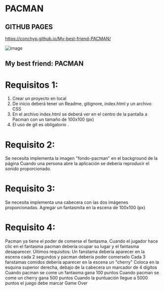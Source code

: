 # PACMAN   

## GITHUB PAGES 

https://conchyp.github.io/My-best-friend-PACMAN/

![image](https://github.com/ConchyP/My-best-friend-PACMAN/assets/169025186/b339f21b-9f62-4924-845b-669d87e7917e)








## My best friend: PACMAN

# Requisitos 1:
1. Crear un proyecto en local
2. De inicio deberá tener un Readme, gitignore, index.html y un archivo CSS
3. En el archivo index.html se deberá ver en el centro de la pantalla a Pacman con un tamaño de 100x100 (px)
4. El uso de git es obligatorio .

# Requisito 2:
Se necesita implementa la imagen "fondo-pacman" en el background de la página
Cuando una persona abre la aplicación se debería reproducir el sonido proporcionado.

# Requisito 3:
Se necesita implementa una cabecera con las dos imágenes proporcionadas.
Agregar un fantasmita en la escena de 100x100 (px)

# Requisito 4:
Pacman ya tiene el poder de comerse el fantasma. Cuando el jugador hace clic en el fantasma pacman debería ocupar su lugar y el fantasma desaparecer.
Últimos requisitos:
Un fanstama debería aparecer en la escena cada 2 segundos y pacman debería poder comerselo
Cada 3 fanstamas comidos debería aparecer en la escena un "cherry"
Coloca en la esquina superior derecha, debajo de la cabecera un marcador de 4 dígitos
Cuando pacman se come un fantasma gana 100 puntos
Cuando pacman se come un cherry gana 500 puntos
Cuando la puntuación llegue a 5000 puntos el juego debe marcar Game Over
